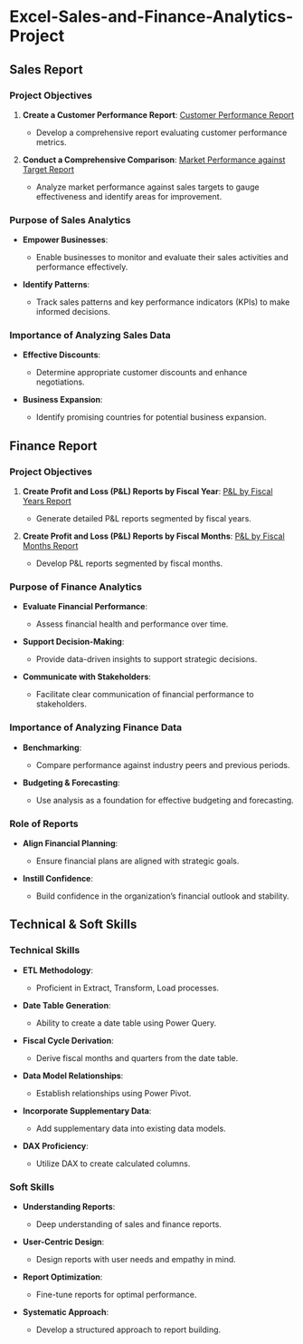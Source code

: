 # Excel-Sales-and-Finance-Analytics-Project

## Sales Report

### Project Objectives

1. **Create a Customer Performance Report**: [Customer Performance Report](https://github.com/gvamshi1819/Excel-Sales-and-Finance-Analytics-Project/blob/main/Customer_Net_Sales_Performance_Report.pdf)
   - Develop a comprehensive report evaluating customer performance metrics.

2. **Conduct a Comprehensive Comparison**: [Market Performance against Target Report](https://github.com/gvamshi1819/Excel-Sales-and-Finance-Analytics-Project/blob/d9138b854a44f0552cb465fc07ec2056cd3b4f5d/Market_Performance_vs_Target.pdf)
   - Analyze market performance against sales targets to gauge effectiveness and identify areas for improvement.

### Purpose of Sales Analytics

- **Empower Businesses**:
  - Enable businesses to monitor and evaluate their sales activities and performance effectively.

- **Identify Patterns**:
  - Track sales patterns and key performance indicators (KPIs) to make informed decisions.

### Importance of Analyzing Sales Data

- **Effective Discounts**:
  - Determine appropriate customer discounts and enhance negotiations.

- **Business Expansion**:
  - Identify promising countries for potential business expansion.

## Finance Report

### Project Objectives

1. **Create Profit and Loss (P&L) Reports by Fiscal Year**: [P&L by Fiscal Years Report](https://github.com/gvamshi1819/Excel-Sales-and-Finance-Analytics-Project/blob/main/P%26L_by_Fiscal_Years.pdf)
   - Generate detailed P&L reports segmented by fiscal years.

2. **Create Profit and Loss (P&L) Reports by Fiscal Months**: [P&L by Fiscal Months Report](https://github.com/gvamshi1819/Excel-Sales-and-Finance-Analytics-Project/blob/main/P%26L_by_Fiscal_Months.pdf)
   - Develop P&L reports segmented by fiscal months.

### Purpose of Finance Analytics

- **Evaluate Financial Performance**:
  - Assess financial health and performance over time.

- **Support Decision-Making**:
  - Provide data-driven insights to support strategic decisions.

- **Communicate with Stakeholders**:
  - Facilitate clear communication of financial performance to stakeholders.

### Importance of Analyzing Finance Data

- **Benchmarking**:
  - Compare performance against industry peers and previous periods.

- **Budgeting & Forecasting**:
  - Use analysis as a foundation for effective budgeting and forecasting.

### Role of Reports

- **Align Financial Planning**:
  - Ensure financial plans are aligned with strategic goals.

- **Instill Confidence**:
  - Build confidence in the organization’s financial outlook and stability.

## Technical & Soft Skills

### Technical Skills

- **ETL Methodology**:
  - Proficient in Extract, Transform, Load processes.

- **Date Table Generation**:
  - Ability to create a date table using Power Query.

- **Fiscal Cycle Derivation**:
  - Derive fiscal months and quarters from the date table.

- **Data Model Relationships**:
  - Establish relationships using Power Pivot.

- **Incorporate Supplementary Data**:
  - Add supplementary data into existing data models.

- **DAX Proficiency**:
  - Utilize DAX to create calculated columns.

### Soft Skills

- **Understanding Reports**:
  - Deep understanding of sales and finance reports.

- **User-Centric Design**:
  - Design reports with user needs and empathy in mind.

- **Report Optimization**:
  - Fine-tune reports for optimal performance.

- **Systematic Approach**:
  - Develop a structured approach to report building.

